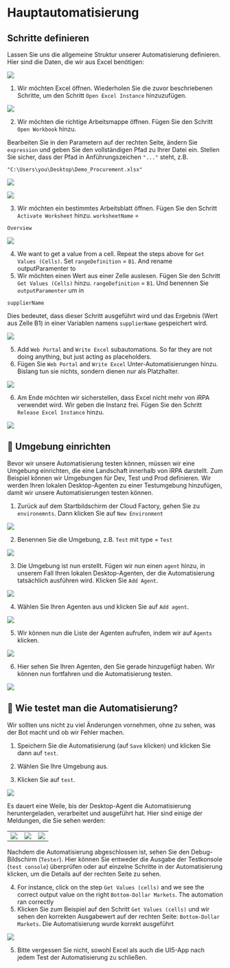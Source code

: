 # Hauptautomatisierung

## Schritte definieren

Lassen Sie uns die allgemeine Struktur unserer Automatisierung definieren. Hier sind die Daten, die wir aus Excel benötigen:

![](../images/0705.png)

1. Wir möchten Excel öffnen. Wiederholen Sie die zuvor beschriebenen Schritte, um den Schritt `Open Excel Instance` hinzuzufügen.

![](../images/0701.png)

2. Wir möchten die richtige Arbeitsmappe öffnen. Fügen Sie den Schritt `Open Workbook` hinzu.

Bearbeiten Sie in den Parametern auf der rechten Seite, ändern Sie `expression` und geben Sie den vollständigen Pfad zu Ihrer Datei ein. Stellen Sie sicher, dass der Pfad in Anführungszeichen `"..."` steht, z.B.

```
"C:\Users\you\Desktop\Demo_Procurement.xlsx"
```


![](../images/0702.png)

![](../images/07021.png)

3. Wir möchten ein bestimmtes Arbeitsblatt öffnen. Fügen Sie den Schritt `Activate Worksheet` hinzu. `worksheetName` = 

```
Overview
```


![](../images/0703.png)


4. We want to get a value from a cell. Repeat the steps above for `Get Values (Cells)`. Set `rangeDefinition` = `B1`. And rename outputParamenter to  
4. Wir möchten einen Wert aus einer Zelle auslesen. Fügen Sie den Schritt `Get Values (Cells)` hinzu. `rangeDefinition` = `B1`. Und benennen Sie `outputParamenter` um in

```
supplierName
```

Dies bedeutet, dass dieser Schritt ausgeführt wird und das Ergebnis (Wert aus Zelle B1) in einer Variablen namens `supplierName` gespeichert wird.


![](../images/0704.png)

5. Add `Web Portal` and `Write Excel` subautomations. So far they are not doing anything, but just acting as placeholders. 
5. Fügen Sie `Web Portal` and `Write Excel`  Unter-Automatisierungen hinzu. Bislang tun sie nichts, sondern dienen nur als Platzhalter.


![](../images/0706.png)

6. Am Ende möchten wir sicherstellen, dass Excel nicht mehr von iRPA verwendet wird. Wir geben die Instanz frei. Fügen Sie den Schritt `Release Excel Instance` hinzu.


![](../images/0707.png)

## 🔹 Umgebung einrichten

Bevor wir unsere Automatisierung testen können, müssen wir eine Umgebung einrichten, die eine Landschaft innerhalb von iRPA darstellt. Zum Beispiel können wir Umgebungen für Dev, Test und Prod definieren. Wir werden Ihren lokalen Desktop-Agenten zu einer Testumgebung hinzufügen, damit wir unsere Automatisierungen testen können.

1. Zurück auf dem Startbildschirm der Cloud Factory, gehen Sie zu `environemnts`. Dann klicken Sie auf `New Environment`

![](../images/1010.png)

2. Benennen Sie die Umgebung, z.B. `Test` mit type = `Test`

![](../images/1011.png)

3. Die Umgebung ist nun erstellt. Fügen wir nun einen `agent` hinzu, in unserem Fall Ihren lokalen Desktop-Agenten, der die Automatisierung tatsächlich ausführen wird. Klicken Sie `Add Agent`.

![](../images/1012.png)

4. Wählen Sie Ihren Agenten aus und klicken Sie auf `Add agent`.

![](../images/1013.png)

5. Wir können nun die Liste der Agenten aufrufen, indem wir auf  `Agents` klicken.

![](../images/1014.png)

6. Hier sehen Sie Ihren Agenten, den Sie gerade hinzugefügt haben. Wir können nun fortfahren und die Automatisierung testen.

![](../images/1015.png)


## 🔹 Wie testet man die Automatisierung?

Wir sollten uns nicht zu viel Änderungen vornehmen, ohne zu sehen, was der Bot macht und ob wir Fehler machen.

1. Speichern Sie die Automatisierung (auf `Save` klicken) und klicken Sie dann auf `test`.

2. Wählen Sie Ihre Umgebung aus.

3. Klicken Sie auf `test`.


![](../images/0708.png)

Es dauert eine Weile, bis der Desktop-Agent die Automatisierung heruntergeladen, verarbeitet und ausgeführt hat. Hier sind einige der Meldungen, die Sie sehen werden:

|  |  |  |
:-------------------------:|:-------------------------:|:-------------------------:|
![](../images/0709.png)  |  ![](../images/0710.png) |  ![](../images/0711.png)


Nachdem die Automatisierung abgeschlossen ist, sehen Sie den Debug-Bildschirm (`Tester`). Hier können Sie entweder die Ausgabe der Testkonsole (`test console`) überprüfen oder auf einzelne Schritte in der Automatisierung klicken, um die Details auf der rechten Seite zu sehen.

4. For instance, click on the step `Get Values (cells)` and we see the correct output value on the right `Bottom-Dollar Markets`. The automation ran correctly
4. Klicken Sie zum Beispiel auf den Schritt `Get Values (cells)` und wir sehen den korrekten Ausgabewert auf der rechten Seite: `Bottom-Dollar Markets`. Die Automatisierung wurde korrekt ausgeführt

![](../images/0712.png)

5. Bitte vergessen Sie nicht, sowohl Excel als auch die UI5-App nach jedem Test der Automatisierung zu schließen.